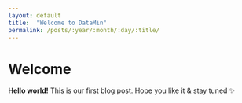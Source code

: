 ```yaml
---
layout: default
title:  "Welcome to DataMin"
permalink: /posts/:year/:month/:day/:title/
---
```


# Welcome

**Hello world!** This is our first blog post. Hope you like it & stay tuned ✨